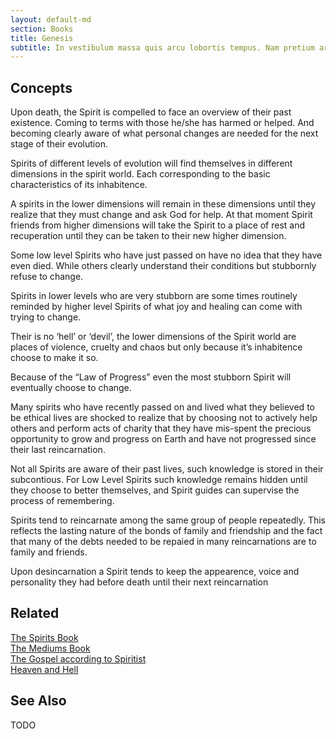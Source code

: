 ```yaml
---
layout: default-md
section: Books
title: Genesis 
subtitle: In vestibulum massa quis arcu lobortis tempus. Nam pretium arcu in odio vulputate luctus.
---
```


## Concepts
Upon death, the Spirit is compelled to face an overview of their past existence. Coming to terms with those he/she has harmed or helped. And becoming clearly aware of what personal changes are needed for the next stage of their evolution.

Spirits of different levels of evolution will find themselves in different dimensions in the spirit world. Each corresponding to the basic characteristics of its inhabitence.

A spirits in the lower dimensions will remain in these dimensions until they realize that they must change and ask God for help. At that moment Spirit friends from higher dimensions will take the Spirit to a place of rest and recuperation until they can be taken to their new higher dimension.

Some low level Spirits who have just passed on have no idea that they have even died. While others clearly understand their conditions but stubbornly refuse to change.

Spirits in lower levels who are very stubborn are some times routinely reminded by higher level Spirits of what joy and healing can come with trying to change.

Their is no ‘hell’ or ‘devil’, the lower dimensions of the Spirit world are places of violence, cruelty and chaos but only because it’s inhabitence choose to make it so.

Because of the “Law of Progress” even the most stubborn Spirit will eventually choose to change.

Many spirits who have recently passed on and lived what they believed to be ethical lives are shocked to realize that by choosing not to actively help others and perform acts of charity that they have mis-spent the precious opportunity to grow and progress on Earth and have not progressed since their last reincarnation.

Not all Spirits are aware of their past lives, such knowledge is stored in their subcontious. For Low Level Spirits such knowledge remains hidden until they choose to better themselves, and Spirit guides can supervise the process of remembering.

Spirits tend to reincarnate among the same group of people repeatedly. This reflects the lasting nature of the bonds of family and friendship and the fact that many of the debts needed to be repaied in many reincarnations are to family and friends.

Upon desincarnation a Spirit tends to keep the appearence, voice and personality they had before death until their next reincarnation

## Related

[The Spirits Book]()  
[The Mediums Book]()  
[The Gospel according to Spiritist]()  
[Heaven and Hell]()  


## See Also

TODO